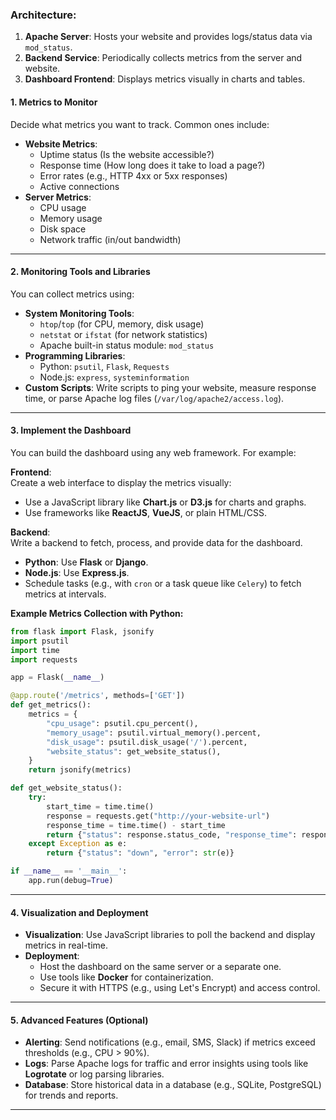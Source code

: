 ### Architecture:

1. **Apache Server**:
   Hosts your website and provides logs/status data via `mod_status`.
2. **Backend Service**:
   Periodically collects metrics from the server and website.
3. **Dashboard Frontend**:
   Displays metrics visually in charts and tables.

#### **1. Metrics to Monitor**

Decide what metrics you want to track. Common ones include:

- **Website Metrics**:
  - Uptime status (Is the website accessible?)
  - Response time (How long does it take to load a page?)
  - Error rates (e.g., HTTP 4xx or 5xx responses)
  - Active connections
- **Server Metrics**:
  - CPU usage
  - Memory usage
  - Disk space
  - Network traffic (in/out bandwidth)

---

#### **2. Monitoring Tools and Libraries**

You can collect metrics using:

- **System Monitoring Tools**:
  - `htop`/`top` (for CPU, memory, disk usage)
  - `netstat` or `ifstat` (for network statistics)
  - Apache built-in status module: `mod_status`
- **Programming Libraries**:
  - Python: `psutil`, `Flask`, `Requests`
  - Node.js: `express`, `systeminformation`
- **Custom Scripts**:
  Write scripts to ping your website, measure response time, or parse Apache log files (`/var/log/apache2/access.log`).

---

#### **3. Implement the Dashboard**

You can build the dashboard using any web framework. For example:

**Frontend**:  
Create a web interface to display the metrics visually:

- Use a JavaScript library like **Chart.js** or **D3.js** for charts and graphs.
- Use frameworks like **ReactJS**, **VueJS**, or plain HTML/CSS.

**Backend**:  
Write a backend to fetch, process, and provide data for the dashboard.

- **Python**: Use **Flask** or **Django**.
- **Node.js**: Use **Express.js**.
- Schedule tasks (e.g., with `cron` or a task queue like `Celery`) to fetch metrics at intervals.

**Example Metrics Collection with Python:**

```python
from flask import Flask, jsonify
import psutil
import time
import requests

app = Flask(__name__)

@app.route('/metrics', methods=['GET'])
def get_metrics():
    metrics = {
        "cpu_usage": psutil.cpu_percent(),
        "memory_usage": psutil.virtual_memory().percent,
        "disk_usage": psutil.disk_usage('/').percent,
        "website_status": get_website_status(),
    }
    return jsonify(metrics)

def get_website_status():
    try:
        start_time = time.time()
        response = requests.get("http://your-website-url")
        response_time = time.time() - start_time
        return {"status": response.status_code, "response_time": response_time}
    except Exception as e:
        return {"status": "down", "error": str(e)}

if __name__ == '__main__':
    app.run(debug=True)
```

---

#### **4. Visualization and Deployment**

- **Visualization**: Use JavaScript libraries to poll the backend and display metrics in real-time.
- **Deployment**:
  - Host the dashboard on the same server or a separate one.
  - Use tools like **Docker** for containerization.
  - Secure it with HTTPS (e.g., using Let's Encrypt) and access control.

---

#### **5. Advanced Features (Optional)**

- **Alerting**: Send notifications (e.g., email, SMS, Slack) if metrics exceed thresholds (e.g., CPU > 90%).
- **Logs**: Parse Apache logs for traffic and error insights using tools like **Logrotate** or log parsing libraries.
- **Database**: Store historical data in a database (e.g., SQLite, PostgreSQL) for trends and reports.

---
